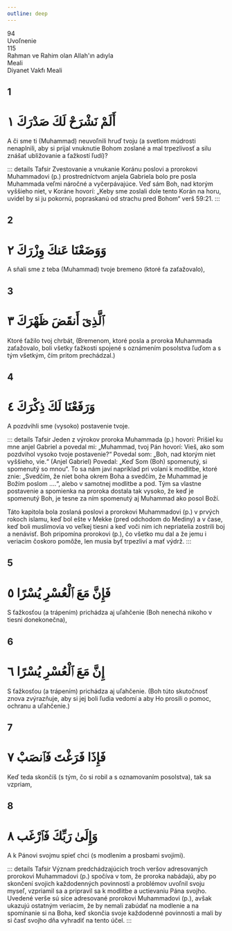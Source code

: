 ```yaml
---
outline: deep
---
```


<!--CHAPTER INTRO-->
<div class="chapter-title-wrapper">
<div class="chapter-title">94</div>
<div class="chapter-title-slovak">Uvoľnenie</div>
<div class="chapter-opening">115</div>
<div class="chapter-opening-slovak">Rahman ve Rahim olan Allah'ın adıyla</div>
</div>

<div class="intro2-wrapper">
<div class="chapter-info-wrapper">
<div class="chapter-info-translation">Meali</div>
<div class="chapter-info-name">Diyanet Vakfı Meali</div>
</div>

</div>

## 1

<!-- CHAPTER NUMBERS -->
<Badge type="info" text="94:1" class="badge" />
<div>
<div class="main-verse" >
<!-- ARABIC -->
<h1 class="verse-arabic">أَلَمْ نَشْرَحْ لَكَ صَدْرَكَ ١</h1>
</div>
<!-- TÜRKÇE -->
<p>A či sme ti (Muhammad) neuvoľnili hruď tvoju (a svetlom múdrosti nenaplnili, aby si prijal vnuknutie Bohom zoslané a mal trpezlivosť a silu znášať ubližovanie a ťažkostí ľudí)?</p>
</div>
<!-- TAFSIR -->

::: details Tafsir
Zvestovanie a vnukanie Koránu poslovi a prorokovi Muhammadovi (p.) prostredníctvom anjela Gabriela bolo pre posla Muhammada veľmi náročné a vyčerpávajúce. Veď sám Boh, nad ktorým vyššieho niet, v Koráne hovorí: „Keby sme zoslali dole tento Korán na horu, uvidel by si ju pokornú, popraskanú od strachu pred Bohom“ verš 59:21.
:::

<div class="break"></div>

## 2

<!-- CHAPTER NUMBERS -->
<Badge type="info" text="94:2" class="badge" />
<div>
<div class="main-verse" >
<!-- ARABIC -->
<h1 class="verse-arabic">وَوَضَعْنَا عَنكَ وِزْرَكَ ٢</h1>
</div>
<!-- TÜRKÇE -->
<p>A sňali sme z teba (Muhammad) tvoje bremeno (ktoré ťa zaťažovalo),</p>
</div>

<div class="break"></div>

## 3

<!-- CHAPTER NUMBERS -->
<Badge type="info" text="94:3" class="badge" />
<div>
<div class="main-verse" >
<!-- ARABIC -->
<h1 class="verse-arabic">ٱلَّذِىٓ أَنقَضَ ظَهْرَكَ ٣</h1>
</div>
<!-- TÜRKÇE -->
<p>Ktoré ťažilo tvoj chrbát, (Bremenom, ktoré posla a proroka Muhammada zaťažovalo, boli všetky ťažkosti spojené s oznámením posolstva ľuďom a s tým všetkým, čím pritom prechádzal.)</p>
</div>

<div class="break"></div>

## 4

<!-- CHAPTER NUMBERS -->
<Badge type="info" text="94:4" class="badge" />
<div>
<div class="main-verse" >
<!-- ARABIC -->
<h1 class="verse-arabic">وَرَفَعْنَا لَكَ ذِكْرَكَ ٤</h1>
</div>
<!-- TÜRKÇE -->
<p>A pozdvihli sme (vysoko) postavenie tvoje.</p>
</div>
<!-- TAFSIR -->

::: details Tafsir
Jeden z výrokov proroka Muhammada (p.) hovorí: Prišiel ku mne anjel Gabriel a povedal mi: „Muhammad, tvoj Pán hovorí: Vieš, ako som pozdvihol vysoko tvoje postavenie?“ Povedal som: „Boh, nad ktorým niet vyššieho, vie.“ (Anjel Gabriel) Povedal: „Keď Som (Boh) spomenutý, si spomenutý so mnou“. To sa nám javí napríklad pri volaní k modlitbe, ktoré znie: „Svedčím, že niet boha okrem Boha a svedčím, že Muhammad je Božím poslom ....“, alebo v samotnej modlitbe a pod. Tým sa vlastne postavenie a spomienka na proroka dostala tak vysoko, že keď je spomenutý Boh, je tesne za ním spomenutý aj Muhammad ako posol Boží.

Táto kapitola bola zoslaná poslovi a prorokovi Muhammadovi (p.) v prvých rokoch islamu, keď bol ešte v Mekke (pred odchodom do Mediny) a v čase, keď boli muslimovia vo veľkej tiesni a keď voči nim ich nepriatelia zostrili boj a nenávisť. Boh pripomína prorokovi (p.), čo všetko mu dal a že jemu i veriacim čoskoro pomôže, len musia byť trpezliví a mať výdrž.
:::

<div class="break"></div>

## 5

<!-- CHAPTER NUMBERS -->
<Badge type="info" text="94:5" class="badge" />
<div>
<div class="main-verse" >
<!-- ARABIC -->
<h1 class="verse-arabic">فَإِنَّ مَعَ ٱلْعُسْرِ يُسْرًا ٥</h1>
</div>
<!-- TÜRKÇE -->
<p>S ťažkosťou (a trápením) prichádza aj uľahčenie (Boh nenechá nikoho v tiesni donekonečna),</p>
</div>
<div class="break"></div>

## 6

<!-- CHAPTER NUMBERS -->
<Badge type="info" text="94:6" class="badge" />
<div>
<div class="main-verse" >
<!-- ARABIC -->
<h1 class="verse-arabic">إِنَّ مَعَ ٱلْعُسْرِ يُسْرًا ٦</h1>
</div>
<!-- TÜRKÇE -->
<p>S ťažkosťou (a trápením) prichádza aj uľahčenie. (Boh túto skutočnosť znova zvýrazňuje, aby si jej boli ľudia vedomí a aby Ho prosili o pomoc, ochranu a uľahčenie.)</p>
</div>
<div class="break"></div>

## 7

<!-- CHAPTER NUMBERS -->
<Badge type="info" text="94:7" class="badge" />
<div>
<div class="main-verse" >
<!-- ARABIC -->
<h1 class="verse-arabic">فَإِذَا فَرَغْتَ فَٱنصَبْ ٧</h1>
</div>
<!-- TÜRKÇE -->
<p>Keď teda skončíš (s tým, čo si robil a s oznamovaním posolstva), tak sa vzpriam,</p>
</div>
<div class="break"></div>

## 8

<!-- CHAPTER NUMBERS -->
<Badge type="info" text="94:8" class="badge" />
<div>
<div class="main-verse" >
<!-- ARABIC -->
<h1 class="verse-arabic">وَإِلَىٰ رَبِّكَ فَٱرْغَب ٨</h1>
</div>
<!-- TÜRKÇE -->
<p>A k Pánovi svojmu spieť chci (s modlením a prosbami svojimi).</p>
</div>
<!-- TAFSIR -->

::: details Tafsir
Význam predchádzajúcich troch veršov adresovaných prorokovi Muhammadovi (p.) spočíva v tom, že proroka nabádajú, aby po skončení svojich každodenných povinností a problémov uvoľnil svoju myseľ, vzpriamil sa a pripravil sa k modlitbe a uctievaniu Pána svojho. Uvedené verše sú síce adresované prorokovi Muhammadovi (p.), avšak ukazujú ostatným veriacim, že by nemali zabúdať na modlenie a na spomínanie si na Boha, keď skončia svoje každodenné povinnosti a mali by si časť svojho dňa vyhradiť na tento účel.
:::
